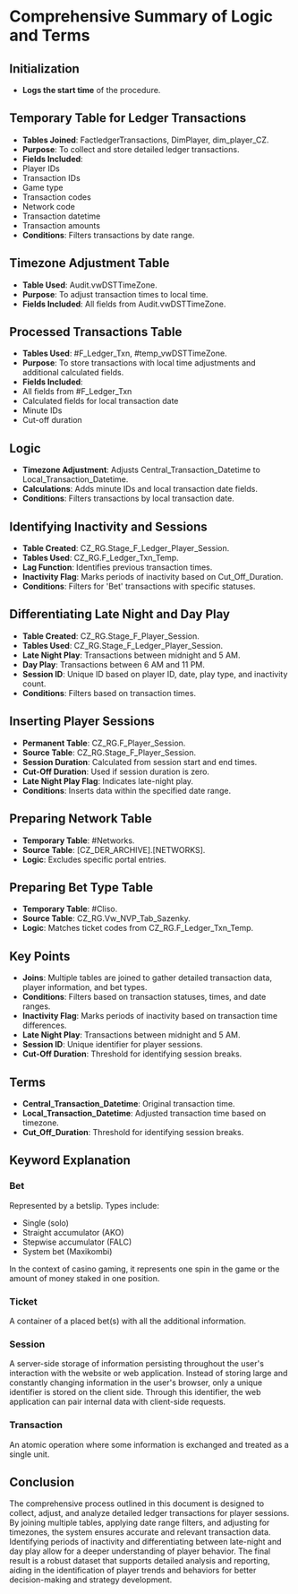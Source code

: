 # Comprehensive Summary of Logic and Terms

## Initialization
 - **Logs the start time** of the procedure.

## Temporary Table for Ledger Transactions
 - **Tables Joined**: FactledgerTransactions, DimPlayer, dim_player_CZ.
 - **Purpose**: To collect and store detailed ledger transactions.
 - **Fields Included**: 
 - Player IDs
 - Transaction IDs
 - Game type
 - Transaction codes
 - Network code
 - Transaction datetime
 - Transaction amounts
 - **Conditions**: Filters transactions by date range.

## Timezone Adjustment Table
 - **Table Used**: Audit.vwDSTTimeZone.
 - **Purpose**: To adjust transaction times to local time.
 - **Fields Included**: All fields from Audit.vwDSTTimeZone.

## Processed Transactions Table
 - **Tables Used**: #F_Ledger_Txn, #temp_vwDSTTimeZone.
 - **Purpose**: To store transactions with local time adjustments and additional calculated fields.
 - **Fields Included**: 
 - All fields from #F_Ledger_Txn
 - Calculated fields for local transaction date
 - Minute IDs
 - Cut-off duration

## Logic
 - **Timezone Adjustment**: Adjusts Central_Transaction_Datetime to Local_Transaction_Datetime.
 - **Calculations**: Adds minute IDs and local transaction date fields.
 - **Conditions**: Filters transactions by local transaction date.

## Identifying Inactivity and Sessions
 - **Table Created**: CZ_RG.Stage_F_Ledger_Player_Session.
 - **Tables Used**: CZ_RG.F_Ledger_Txn_Temp.
 - **Lag Function**: Identifies previous transaction times.
 - **Inactivity Flag**: Marks periods of inactivity based on Cut_Off_Duration.
 - **Conditions**: Filters for 'Bet' transactions with specific statuses.

## Differentiating Late Night and Day Play
 - **Table Created**: CZ_RG.Stage_F_Player_Session.
 - **Tables Used**: CZ_RG.Stage_F_Ledger_Player_Session.
 - **Late Night Play**: Transactions between midnight and 5 AM.
 - **Day Play**: Transactions between 6 AM and 11 PM.
 - **Session ID**: Unique ID based on player ID, date, play type, and inactivity count.
 - **Conditions**: Filters based on transaction times.

## Inserting Player Sessions
 - **Permanent Table**: CZ_RG.F_Player_Session.
 - **Source Table**: CZ_RG.Stage_F_Player_Session.
 - **Session Duration**: Calculated from session start and end times.
 - **Cut-Off Duration**: Used if session duration is zero.
 - **Late Night Play Flag**: Indicates late-night play.
 - **Conditions**: Inserts data within the specified date range.

## Preparing Network Table
 - **Temporary Table**: #Networks.
 - **Source Table**: [CZ_DER_ARCHIVE].[NETWORKS].
 - **Logic**: Excludes specific portal entries.

## Preparing Bet Type Table
 - **Temporary Table**: #Cliso.
 - **Source Table**: CZ_RG.Vw_NVP_Tab_Sazenky.
 - **Logic**: Matches ticket codes from CZ_RG.F_Ledger_Txn_Temp.

## Key Points
 - **Joins**: Multiple tables are joined to gather detailed transaction data, player information, and bet types.
 - **Conditions**: Filters based on transaction statuses, times, and date ranges.
 - **Inactivity Flag**: Marks periods of inactivity based on transaction time differences.
 - **Late Night Play**: Transactions between midnight and 5 AM.
 - **Session ID**: Unique identifier for player sessions.
 - **Cut-Off Duration**: Threshold for identifying session breaks.

## Terms
 - **Central_Transaction_Datetime**: Original transaction time.
 - **Local_Transaction_Datetime**: Adjusted transaction time based on timezone.
 - **Cut_Off_Duration**: Threshold for identifying session breaks.

## Keyword Explanation

### Bet
 Represented by a betslip. Types include:
 - Single (solo)
 - Straight accumulator (AKO)
 - Stepwise accumulator (FALC)
 - System bet (Maxikombi)

In the context of casino gaming, it represents one spin in the game or the amount of money staked in one position.

### Ticket
 A container of a placed bet(s) with all the additional information.

### Session
 A server-side storage of information persisting throughout the user's interaction with the website or web application. Instead of storing large and constantly changing information in the user's browser, only a unique identifier is stored on the client side. Through this identifier, the web application can pair internal data with client-side requests.

### Transaction
 An atomic operation where some information is exchanged and treated as a single unit.

## Conclusion
 The comprehensive process outlined in this document is designed to collect, adjust, and analyze detailed ledger transactions for player sessions. By joining multiple tables, applying date range filters, and adjusting for timezones, the system ensures accurate and relevant transaction data. Identifying periods of inactivity and differentiating between late-night and day play allow for a deeper understanding of player behavior. The final result is a robust dataset that supports detailed analysis and reporting, aiding in the identification of player trends and behaviors for better decision-making and strategy development.
